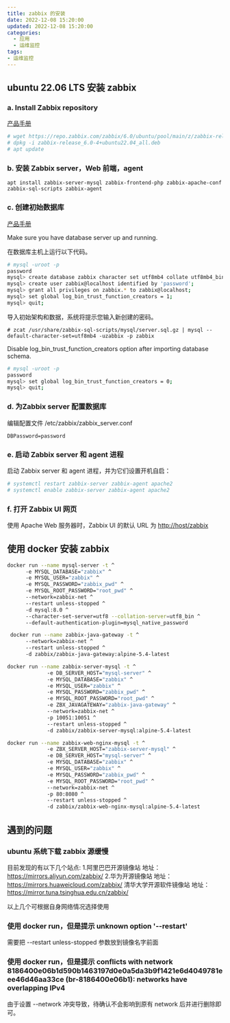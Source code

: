```yaml
---
title: zabbix 的安装
date: 2022-12-08 15:20:00
updated: 2022-12-08 15:20:00
categories:
  - 应用
  - 运维监控
tags:
- 运维监控
---
```


## ubuntu 22.06 LTS 安装 zabbix

### a. Install Zabbix repository

[产品手册](https://www.zabbix.com/documentation/6.0/manual/installation/install_from_packages)

```sh
# wget https://repo.zabbix.com/zabbix/6.0/ubuntu/pool/main/z/zabbix-release/zabbix-release_6.0-4%2Bubuntu22.04_all.deb
# dpkg -i zabbix-release_6.0-4+ubuntu22.04_all.deb
# apt update
```

### b. 安装 Zabbix server，Web 前端，agent

`apt install zabbix-server-mysql zabbix-frontend-php zabbix-apache-conf zabbix-sql-scripts zabbix-agent`

### c. 创建初始数据库

[产品手册](https://www.zabbix.com/documentation/6.0/manual/appendix/install/db_scripts)

Make sure you have database server up and running.

在数据库主机上运行以下代码。

```sh
# mysql -uroot -p
password
mysql> create database zabbix character set utf8mb4 collate utf8mb4_bin;
mysql> create user zabbix@localhost identified by 'password';
mysql> grant all privileges on zabbix.* to zabbix@localhost;
mysql> set global log_bin_trust_function_creators = 1;
mysql> quit;
```

导入初始架构和数据，系统将提示您输入新创建的密码。

`# zcat /usr/share/zabbix-sql-scripts/mysql/server.sql.gz | mysql --default-character-set=utf8mb4 -uzabbix -p zabbix`

Disable log_bin_trust_function_creators option after importing database schema.

```sh
# mysql -uroot -p
password
mysql> set global log_bin_trust_function_creators = 0;
mysql> quit;
```

### d. 为Zabbix server 配置数据库

编辑配置文件 /etc/zabbix/zabbix_server.conf

`DBPassword=password`

### e. 启动 Zabbix server 和 agent 进程

启动 Zabbix server 和 agent 进程，并为它们设置开机自启：

```sh
# systemctl restart zabbix-server zabbix-agent apache2
# systemctl enable zabbix-server zabbix-agent apache2
```

### f. 打开 Zabbix UI 网页

使用 Apache Web 服务器时，Zabbix UI 的默认 URL 为 <http://host/zabbix>

## 使用 docker 安装 zabbix

```bash
docker run --name mysql-server -t ^
      -e MYSQL_DATABASE="zabbix" ^
      -e MYSQL_USER="zabbix" ^
      -e MYSQL_PASSWORD="zabbix_pwd" ^
      -e MYSQL_ROOT_PASSWORD="root_pwd" ^
      --network=zabbix-net ^
      --restart unless-stopped ^
      -d mysql:8.0 ^
      --character-set-server=utf8 --collation-server=utf8_bin ^
      --default-authentication-plugin=mysql_native_password

 docker run --name zabbix-java-gateway -t ^
      --network=zabbix-net ^
      --restart unless-stopped ^
      -d zabbix/zabbix-java-gateway:alpine-5.4-latest

docker run --name zabbix-server-mysql -t ^
             -e DB_SERVER_HOST="mysql-server" ^
             -e MYSQL_DATABASE="zabbix" ^
             -e MYSQL_USER="zabbix" ^
             -e MYSQL_PASSWORD="zabbix_pwd" ^
             -e MYSQL_ROOT_PASSWORD="root_pwd" ^
             -e ZBX_JAVAGATEWAY="zabbix-java-gateway" ^
             --network=zabbix-net ^
             -p 10051:10051 ^
             --restart unless-stopped ^
             -d zabbix/zabbix-server-mysql:alpine-5.4-latest

docker run --name zabbix-web-nginx-mysql -t ^
             -e ZBX_SERVER_HOST="zabbix-server-mysql" ^
             -e DB_SERVER_HOST="mysql-server" ^
             -e MYSQL_DATABASE="zabbix" ^
             -e MYSQL_USER="zabbix" ^
             -e MYSQL_PASSWORD="zabbix_pwd" ^
             -e MYSQL_ROOT_PASSWORD="root_pwd" ^
             --network=zabbix-net ^
             -p 80:8080 ^
             --restart unless-stopped ^
             -d zabbix/zabbix-web-nginx-mysql:alpine-5.4-latest
```

## 遇到的问题

### ubuntu 系统下载 zabbix 源缓慢

目前发现的有以下几个站点:
1.阿里巴巴开源镜像站 地址：<https://mirrors.aliyun.com/zabbix/>
2.华为开源镜像站 地址：<https://mirrors.huaweicloud.com/zabbix/>
清华大学开源软件镜像站 地址：<https://mirror.tuna.tsinghua.edu.cn/zabbix/>

以上几个可根据自身网络情况选择使用

### 使用 docker run，但是提示 unknown option '--restart'

需要把 --restart unless-stopped 参数放到镜像名字前面

### 使用 docker run，但是提示 conflicts with network 8186400e06b1d590b1463197d0e0a5da3b9f1421e6d4049781eee46d46aa33ce (br-8186400e06b1): networks have overlapping IPv4

由于设置 --network 冲突导致，待确认不会影响到原有 network 后并进行删除即可。
